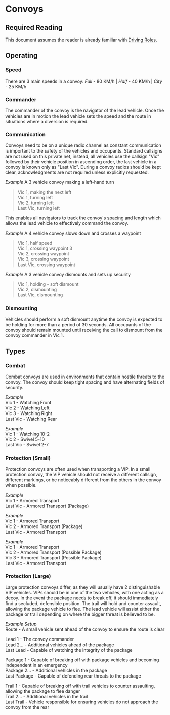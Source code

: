 # Convoys

## Required Reading

This document assumes the reader is already familiar with [Driving Roles](guides/roles/driver.md).

## Operating

### Speed
There are 3 main speeds in a convoy: *Full* - 80 KM/h  |  *Half* - 40 KM/h  |  *City* - 25 KM/h  

### Commander
The commander of the convoy is the navigator of the lead vehicle. Once the vehicles are in motion the lead vehicle sets the speed and the route in situations where a diversion is required.

### Communication
Convoys need to be on a unique radio channel as constant communication is important to the safety of the vehicles and occupants. Standard callsigns are not used on this private net, instead, all vehicles use the callsign "Vic" followed by their vehicle position in ascending order, the last vehicle in a convoy is known only as "Last Vic". During a convoy radios should be kept clear, acknowledgments are not required unless explicitly requested.

*Example* A 3 vehicle convoy making a left-hand turn
> Vic 1, making the next left  
> Vic 1, turning left  
> Vic 2, turning left  
> Last Vic, turning left  

This enables all navigators to track the convoy's spacing and length which allows the lead vehicle to effectively command the convoy.

*Example* A 4 vehicle convoy slows down and crosses a waypoint
> Vic 1, half speed  
> Vic 1, crossing waypoint 3  
> Vic 2, crossing waypoint  
> Vic 3, crossing waypoint  
> Last Vic, crossing waypoint  

*Example* A 3 vehicle convoy dismounts and sets up security

> Vic 1, holding - soft dismount  
> Vic 2, dismounting  
> Last Vic, dismounting  

### Dismounting

Vehicles should perform a soft dismount anytime the convoy is expected to be holding for more than a period of 30 seconds. All occupants of the convoy should remain mounted until receiving the call to dismount from the convoy commander in Vic 1.


## Types

### Combat

Combat convoys are used in environments that contain hostile threats to the convoy. The convoy should keep tight spacing and have alternating fields of security.

*Example*  
Vic 1 - Watching Front  
Vic 2 - Watching Left  
Vic 3 - Watching Right  
Last Vic - Watching Rear  

*Example*  
Vic 1 - Watching 10-2  
Vic 2 - Swivel 5-10  
Last Vic - Swivel 2-7  

### Protection (Small)

Protection convoys are often used when transporting a VIP. In a small protection convoy, the VIP vehicle should not receive a different callsign, different markings, or be noticeably different from the others in the convoy when possible.

*Example*  
Vic 1 - Armored Transport  
Last Vic - Armored Transport (Package)

*Example*  
Vic 1 - Armored Transport  
Vic 2 - Armored Transport (Package)  
Last Vic - Armored Transport

*Example*  
Vic 1 - Armored Transport  
Vic 2 - Armored Transport (Possible Package)  
Vic 3 - Armored Transport (Possible Package)  
Last Vic - Armored Transport

### Protection (Large)

Large protection convoys differ, as they will usually have 2 distinguishable VIP vehicles. VIPs should be in one of the two vehicles, with one acting as a decoy.
In the event the package needs to break off, it should immediately find a secluded, defensible position. The trail will hold and counter assault, allowing the package vehicle to flee. The lead vehicle will assist either the package or trail depending on where the bigger threat is believed to be.

*Example Setup*  
Route - A small vehicle sent ahead of the convoy to ensure the route is clear  

Lead 1 - The convoy commander  
Lead 2... - Additional vehicles ahead of the package  
Last Lead - Capable of watching the integrity of the package

Package 1 - Capable of breaking off with package vehicles and becoming independent in an emergency  
Package 2... - Additional vehicles in the package  
Last Package - Capable of defending rear threats to the package  

Trail 1 - Capable of breaking off with trail vehicles to counter assaulting, allowing the package to flee danger  
Trail 2... - Additional vehicles in the trail  
Last Trail - Vehicle responsible for ensuring vehicles do not approach the convoy from the rear  

